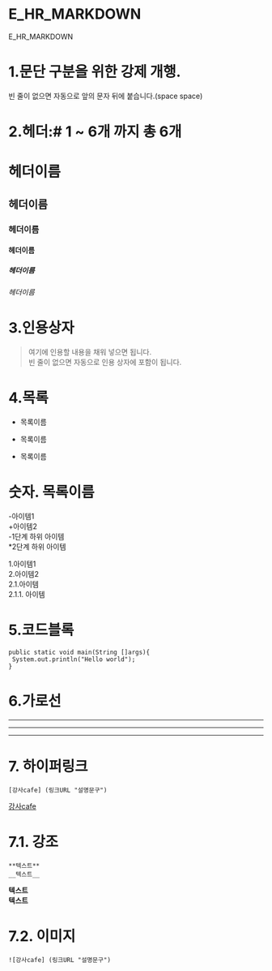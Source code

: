 # E_HR_MARKDOWN
E_HR_MARKDOWN

# 1.문단 구분을 위한 강제 개행.  
빈 줄이 없으면 자동으로 앞의 문자 뒤에 붙습니다.(space space)

# 2.헤더:# 1 ~ 6개 까지 총 6개  
# 헤더이름  
## 헤더이름  
### 헤더이름  
#### 헤더이름  
##### 헤더이름  
###### 헤더이름

# 3.인용상자
>여기에 인용할 내용을 채워 넣으면 됩니다.  
빈 줄이 없으면 자동으로 인용 상자에 포함이 됩니다.

# 4.목록
* 목록이름
- 목록이름
+ 목록이름

#  숫자. 목록이름

-아이템1  
+아이템2  
  -1단계 하위 아이템  
  *2단계 하위 아이템  
  
 1.아이템1  
 2.아이템2  
   2.1.아이템  
     2.1.1. 아이템


# 5.코드블록
  ``` Spring
  public static void main(String []args){
   System.out.println("Hello world");
  }
  ```
# 6.가로선

---
***
---

# 7. 하이퍼링크
```
[강사cafe] (링크URL "설명문구")
```
[강사cafe](https://www.naver.com/)

# 7.1. 강조
```
**텍스트**
__텍스트__
```
**텍스트**  
__텍스트__

# 7.2. 이미지
```
![강사cafe] (링크URL "설명문구")
```
